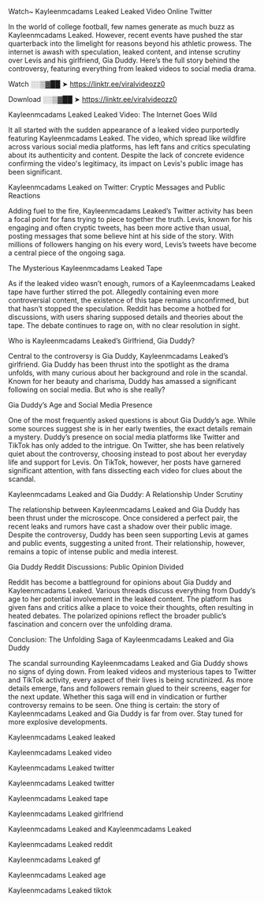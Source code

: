 Watch~ Kayleenmcadams Leaked Leaked Video Online Twitter

In the world of college football, few names generate as much buzz as Kayleenmcadams Leaked. However, recent events have pushed the star quarterback into the limelight for reasons beyond his athletic prowess. The internet is awash with speculation, leaked content, and intense scrutiny over Levis and his girlfriend, Gia Duddy. Here’s the full story behind the controversy, featuring everything from leaked videos to social media drama.

Watch ░░▒▓██ ➤ https://linktr.ee/viralvideozz0

Download ░░▒▓██ ➤ https://linktr.ee/viralvideozz0

Kayleenmcadams Leaked Leaked Video: The Internet Goes Wild

It all started with the sudden appearance of a leaked video purportedly featuring Kayleenmcadams Leaked. The video, which spread like wildfire across various social media platforms, has left fans and critics speculating about its authenticity and content. Despite the lack of concrete evidence confirming the video's legitimacy, its impact on Levis's public image has been significant.

Kayleenmcadams Leaked on Twitter: Cryptic Messages and Public Reactions

Adding fuel to the fire, Kayleenmcadams Leaked’s Twitter activity has been a focal point for fans trying to piece together the truth. Levis, known for his engaging and often cryptic tweets, has been more active than usual, posting messages that some believe hint at his side of the story. With millions of followers hanging on his every word, Levis’s tweets have become a central piece of the ongoing saga.

The Mysterious Kayleenmcadams Leaked Tape

As if the leaked video wasn’t enough, rumors of a Kayleenmcadams Leaked tape have further stirred the pot. Allegedly containing even more controversial content, the existence of this tape remains unconfirmed, but that hasn’t stopped the speculation. Reddit has become a hotbed for discussions, with users sharing supposed details and theories about the tape. The debate continues to rage on, with no clear resolution in sight.

Who is Kayleenmcadams Leaked’s Girlfriend, Gia Duddy?

Central to the controversy is Gia Duddy, Kayleenmcadams Leaked’s girlfriend. Gia Duddy has been thrust into the spotlight as the drama unfolds, with many curious about her background and role in the scandal. Known for her beauty and charisma, Duddy has amassed a significant following on social media. But who is she really?

Gia Duddy’s Age and Social Media Presence

One of the most frequently asked questions is about Gia Duddy’s age. While some sources suggest she is in her early twenties, the exact details remain a mystery. Duddy’s presence on social media platforms like Twitter and TikTok has only added to the intrigue. On Twitter, she has been relatively quiet about the controversy, choosing instead to post about her everyday life and support for Levis. On TikTok, however, her posts have garnered significant attention, with fans dissecting each video for clues about the scandal.

Kayleenmcadams Leaked and Gia Duddy: A Relationship Under Scrutiny

The relationship between Kayleenmcadams Leaked and Gia Duddy has been thrust under the microscope. Once considered a perfect pair, the recent leaks and rumors have cast a shadow over their public image. Despite the controversy, Duddy has been seen supporting Levis at games and public events, suggesting a united front. Their relationship, however, remains a topic of intense public and media interest.

Gia Duddy Reddit Discussions: Public Opinion Divided

Reddit has become a battleground for opinions about Gia Duddy and Kayleenmcadams Leaked. Various threads discuss everything from Duddy’s age to her potential involvement in the leaked content. The platform has given fans and critics alike a place to voice their thoughts, often resulting in heated debates. The polarized opinions reflect the broader public’s fascination and concern over the unfolding drama.

Conclusion: The Unfolding Saga of Kayleenmcadams Leaked and Gia Duddy

The scandal surrounding Kayleenmcadams Leaked and Gia Duddy shows no signs of dying down. From leaked videos and mysterious tapes to Twitter and TikTok activity, every aspect of their lives is being scrutinized. As more details emerge, fans and followers remain glued to their screens, eager for the next update. Whether this saga will end in vindication or further controversy remains to be seen. One thing is certain: the story of Kayleenmcadams Leaked and Gia Duddy is far from over. Stay tuned for more explosive developments.

Kayleenmcadams Leaked leaked

Kayleenmcadams Leaked video

Kayleenmcadams Leaked twitter

Kayleenmcadams Leaked twitter

Kayleenmcadams Leaked tape

Kayleenmcadams Leaked girlfriend

Kayleenmcadams Leaked and Kayleenmcadams Leaked

Kayleenmcadams Leaked reddit

Kayleenmcadams Leaked gf

Kayleenmcadams Leaked age

Kayleenmcadams Leaked tiktok